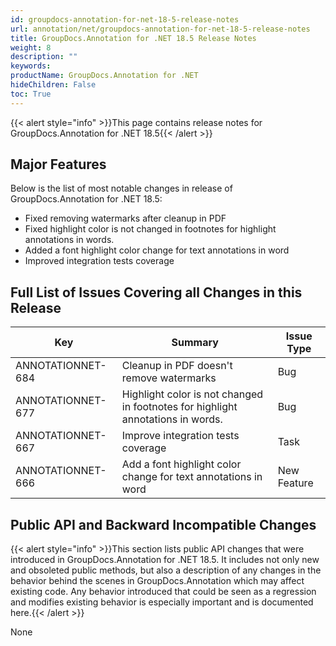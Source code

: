 ```yaml
---
id: groupdocs-annotation-for-net-18-5-release-notes
url: annotation/net/groupdocs-annotation-for-net-18-5-release-notes
title: GroupDocs.Annotation for .NET 18.5 Release Notes
weight: 8
description: ""
keywords: 
productName: GroupDocs.Annotation for .NET
hideChildren: False
toc: True
---
```


{{< alert style="info" >}}This page contains release notes for GroupDocs.Annotation for .NET 18.5{{< /alert >}}

## Major Features

Below is the list of most notable changes in release of GroupDocs.Annotation for .NET 18.5:

*   Fixed removing watermarks after cleanup in PDF
*   Fixed highlight color is not changed in footnotes for highlight annotations in words.
*   Added a font highlight color change for text annotations in word
*   Improved integration tests coverage

## Full List of Issues Covering all Changes in this Release

| Key | Summary | Issue Type |
| --- | --- | --- |
| ANNOTATIONNET-684 | Cleanup in PDF doesn't remove watermarks | Bug |
| ANNOTATIONNET-677 | Highlight color is not changed in footnotes for highlight annotations in words. | Bug |
| ANNOTATIONNET-667 | Improve integration tests coverage | Task |
| ANNOTATIONNET-666 | Add a font highlight color change for text annotations in word | New Feature |

## Public API and Backward Incompatible Changes

{{< alert style="info" >}}This section lists public API changes that were introduced in GroupDocs.Annotation for .NET 18.5. It includes not only new and obsoleted public methods, but also a description of any changes in the behavior behind the scenes in GroupDocs.Annotation which may affect existing code. Any behavior introduced that could be seen as a regression and modifies existing behavior is especially important and is documented here.{{< /alert >}}

None
